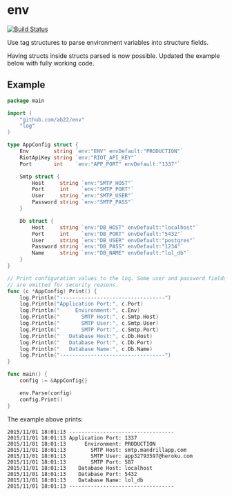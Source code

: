 # env

[![Build Status](https://travis-ci.org/ab22/env.svg)](https://travis-ci.org/ab22/env)

Use tag structures to parse environment variables into structure fields.

Having structs inside structs parsed is now possible. Updated the example below with fully working code.

## Example

```go
package main

import (
	"github.com/ab22/env"
	"log"
)

type AppConfig struct {
	Env        string `env:"ENV" envDefault:"PRODUCTION"`
	RiotApiKey string `env:"RIOT_API_KEY"`
	Port       int    `env:"APP_PORT" envDefault:"1337"`

	Smtp struct {
		Host     string `env:"SMTP_HOST"`
		Port     int    `env:"SMTP_PORT"`
		User     string `env:"SMTP_USER"`
		Password string `env:"SMTP_PASS"`
	}

	Db struct {
		Host     string `env:"DB_HOST" envDefault:"localhost"`
		Port     int    `env:"DB_PORT" envDefault:"5432"`
		User     string `env:"DB_USER" envDefault:"postgres"`
		Password string `env:"DB_PASS" envDefault:"1234"`
		Name     string `env:"DB_NAME" envDefault:"lol_db"`
	}
}

// Print configuration values to the log. Some user and password fields
// are omitted for security reasons.
func (c *AppConfig) Print() {
	log.Println("----------------------------------")
	log.Println("Application Port:", c.Port)
	log.Println("     Environment:", c.Env)
	log.Println("       SMTP Host:", c.Smtp.Host)
	log.Println("       SMTP User:", c.Smtp.User)
	log.Println("       SMTP Port:", c.Smtp.Port)
	log.Println("   Database Host:", c.Db.Host)
	log.Println("   Database Port:", c.Db.Port)
	log.Println("   Database Name:", c.Db.Name)
	log.Println("----------------------------------")
}

func main() {
	config := &AppConfig{}

	env.Parse(config)
	config.Print()
}
```
The example above prints:
```
2015/11/01 18:01:13 ----------------------------------
2015/11/01 18:01:13 Application Port: 1337
2015/11/01 18:01:13      Environment: PRODUCTION
2015/11/01 18:01:13        SMTP Host: smtp.mandrillapp.com
2015/11/01 18:01:13        SMTP User: app32793597@heroku.com
2015/11/01 18:01:13        SMTP Port: 587
2015/11/01 18:01:13    Database Host: localhost
2015/11/01 18:01:13    Database Port: 5432
2015/11/01 18:01:13    Database Name: lol_db
2015/11/01 18:01:13 ----------------------------------
```
